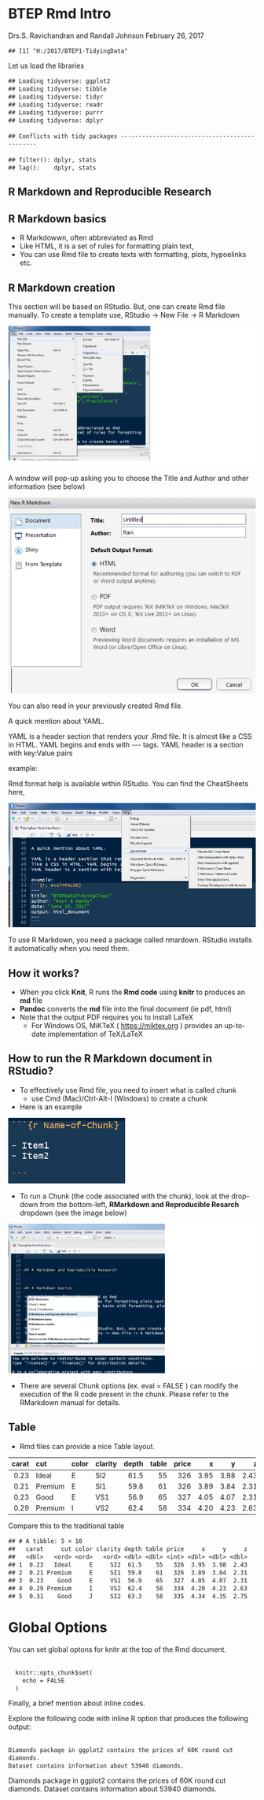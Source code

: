 BTEP Rmd Intro
================
Drs.S. Ravichandran and Randall Johnson
February 26, 2017

    ## [1] "H:/2017/BTEP1-TidyingData"

Let us load the libraries

    ## Loading tidyverse: ggplot2
    ## Loading tidyverse: tibble
    ## Loading tidyverse: tidyr
    ## Loading tidyverse: readr
    ## Loading tidyverse: purrr
    ## Loading tidyverse: dplyr

    ## Conflicts with tidy packages ----------------------------------------------

    ## filter(): dplyr, stats
    ## lag():    dplyr, stats

R Markdown and Reproducible Research
------------------------------------

R Markdown basics
-----------------

-   R Markdowwn, often abbreviated as Rmd
-   Like HTML, it is a set of rules for formatting plain text,
-   You can use Rmd file to create texts with formatting, plots, hypoelinks etc.

R Markdown creation
-------------------

This section will be based on RStudio. But, one can create Rmd file manually. To create a template use, RStudio -&gt; New File -&gt; R Markdown

![](Images/RS-RmdFileCreation.png)

A window will pop-up asking you to choose the Title and Author and other information (see below)

![](Images/RS-RmdFileCreation1.png)

You can also read in your previously created Rmd file.

A quick mention about YAML.

YAML is a header section that renders your .Rmd file. It is almost like a CSS in HTML. YAML begins and ends with --- tags. YAML header is a section with key:Value pairs

example:

Rmd format help is available within RStudio. You can find the CheatSheets here,

![](Images/RS-CheatSheets.png)

To use R Markdown, you need a package called rmardown. RStudio installs it automatically when you need them.

How it works?
-------------

-   When you click **Knit**, R runs the **Rmd code** using **knitr** to produces an **md** file
-   **Pandoc** converts the **md** file into the final document (ie pdf, html)
-   Note that the output PDF requires you to install LaTeX
    -   For Windows OS, MiKTeX ( <https://miktex.org> ) provides an up-to-date implementation of TeX/LaTeX

How to run the R Markdown document in RStudio?
----------------------------------------------

-   To effectively use Rmd file, you need to insert what is called *chunk*
    -   use Cmd (Mac)/Ctrl-Alt-I (Windows) to create a chunk
-   Here is an example

![](Images/RS-RmdChunkCreation.png)

-   To run a Chunk (the code associated with the chunk), look at the drop-down from the bottom-left, **RMarkdown and Reproducible Resarch** dropdown (see the image below)

![](Images/RS-RunChunk.png)

-   There are several Chunk options (ex. eval = FALSE ) can modify the execution of the R code present in the chunk. Please refer to the RMarkdown manual for details.

Table
-----

-   Rmd files can provide a nice Table layout.

|  carat| cut     | color | clarity |  depth|  table|  price|     x|     y|     z|
|------:|:--------|:------|:--------|------:|------:|------:|-----:|-----:|-----:|
|   0.23| Ideal   | E     | SI2     |   61.5|     55|    326|  3.95|  3.98|  2.43|
|   0.21| Premium | E     | SI1     |   59.8|     61|    326|  3.89|  3.84|  2.31|
|   0.23| Good    | E     | VS1     |   56.9|     65|    327|  4.05|  4.07|  2.31|
|   0.29| Premium | I     | VS2     |   62.4|     58|    334|  4.20|  4.23|  2.63|

Compare this to the traditional table

    ## # A tibble: 5 × 10
    ##   carat     cut color clarity depth table price     x     y     z
    ##   <dbl>   <ord> <ord>   <ord> <dbl> <dbl> <int> <dbl> <dbl> <dbl>
    ## 1  0.23   Ideal     E     SI2  61.5    55   326  3.95  3.98  2.43
    ## 2  0.21 Premium     E     SI1  59.8    61   326  3.89  3.84  2.31
    ## 3  0.23    Good     E     VS1  56.9    65   327  4.05  4.07  2.31
    ## 4  0.29 Premium     I     VS2  62.4    58   334  4.20  4.23  2.63
    ## 5  0.31    Good     J     SI2  63.3    58   335  4.34  4.35  2.75

Global Options
==============

You can set global optons for knitr at the top of the Rmd document.

<pre> <code>
  knitr::opts_chunk$set( 
    echo = FALSE 
  ) 
</code></pre>
Finally, a brief mention about inline codes.

Explore the following code with inline R option that produces the following output:

<pre> <code>
Diamonds package in ggplot2 contains the prices of 60K round cut diamonds. 
Dataset contains information about 53940 diamonds.  
</code></pre>
Diamonds package in ggplot2 contains the prices of 60K round cut diamonds. Dataset contains information about 53940 diamonds.
